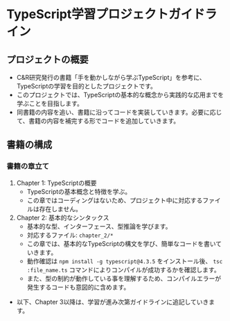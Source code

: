 # TypeScript学習プロジェクトガイドライン

## プロジェクトの概要

- C&R研究発行の書籍「手を動かしながら学ぶTypeScript」を参考に、TypeScriptの学習を目的としたプロジェクトです。
- このプロジェクトでは、TypeScriptの基本的な概念から実践的な応用までを学ぶことを目指します。
- 同書籍の内容を追い、書籍に沿ってコードを実装していきます。必要に応じて、書籍の内容を補完する形でコードを追加していきます。

## 書籍の構成

### 書籍の章立て

1. Chapter 1: TypeScriptの概要
   - TypeScriptの基本概念と特徴を学ぶ。
   - この章ではコーディングはないため、プロジェクト中に対応するファイルは存在しません。
2. Chapter 2: 基本的なシンタックス
   - 基本的な型、インターフェース、型推論を学びます。
   - 対応するファイル: `chapter_2/*` 
   - この章では、基本的なTypeScriptの構文を学び、簡単なコードを書いていきます。
   - 動作確認は `npm install -g typescript@4.3.5` をインストール後、 `tsc :file_name.ts` コマンドによりコンパイルが成功するかを確認します。
   - また、型の制約が動作している事を理解するため、コンパイルエラーが発生するコードも意図的に含めます。

- 以下、Chapter 3以降は、学習が進み次第ガイドラインに追記していきます。